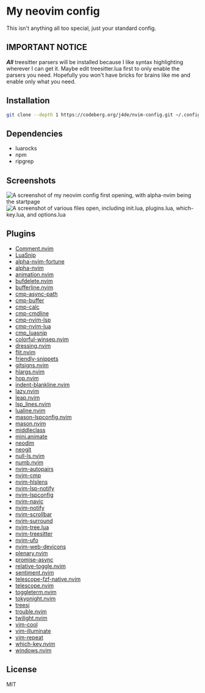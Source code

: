# My neovim config

This isn't anything all too special, just your standard config.

## IMPORTANT NOTICE

***All*** treesitter parsers will be installed because I like syntax highlighting
wherever I can get it. Maybe edit treesitter.lua first to only enable the
parsers you need. Hopefully you won't have bricks for brains like me and enable
only what you need.

## Installation

```bash
git clone --depth 1 https://codeberg.org/j4de/nvim-config.git ~/.config/nvim && nvim
```

## Dependencies

* luarocks
* npm
* ripgrep

## Screenshots

![A screenshot of my neovim config first opening, with alpha-nvim
being the startpage](https://codeberg.org/j4de/nvim/raw/commit/4182dd63f3ba604e92daf768e894dd3fc4615d09/assets/Start%20screen.png)
![A screenshot of various files open, including init.lua, plugins.lua,
which-key.lua, and options.lua](https://codeberg.org/j4de/nvim/raw/commit/4182dd63f3ba604e92daf768e894dd3fc4615d09/assets/Editing.png)

## Plugins

* [Comment.nvim](https://github.com/numToStr/Comment.nvim)
* [LuaSnip](https://github.com/L3MON4D3/LuaSnip)
* [alpha-nvim-fortune](https://github.com/BlakeJC94/alpha-nvim-fortune)
* [alpha-nvim](https://github.com/goolord/alpha-nvim)
* [animation.nvim](https://github.com/anuvyklack/animation.nvim)
* [bufdelete.nvim](https://github.com/famiu/bufdelete.nvim)
* [bufferline.nvim](https://github.com/akinsho/bufferline.nvim)
* [cmp-async-path](https://github.com/FelipeLema/cmp-async-path)
* [cmp-buffer](https://github.com/hrsh7th/cmp-buffer)
* [cmp-calc](https://github.com/hrsh7th/cmp-calc)
* [cmp-cmdline](https://github.com/hrsh7th/cmp-cmdline)
* [cmp-nvim-lsp](https://github.com/hrsh7th/cmp-nvim-lsp)
* [cmp-nvim-lua](https://github.com/hrsh7th/cmp-nvim-lua)
* [cmp_luasnip](https://github.com/saadparwaiz1/cmp_luasnip)
* [colorful-winsep.nvim](https://github.com/nvim-zh/colorful-winsep.nvim)
* [dressing.nvim](https://github.com/stevearc/dressing.nvim)
* [flit.nvim](https://github.com/ggandor/flit.nvim)
* [friendly-snippets](https://github.com/rafamadriz/friendly-snippets)
* [gitsigns.nvim](https://github.com/lewis6991/gitsigns.nvim)
* [hlargs.nvim](https://github.com/m-demare/hlargs.nvim)
* [hop.nvim](https://github.com/phaazon/hop.nvim)
* [indent-blankline.nvim](https://github.com/lukas-reineke/indent-blankline.nvim)
* [lazy.nvim](https://github.com/folke/lazy.nvim)
* [leap.nvim](https://github.com/ggandor/leap.nvim)
* [lsp_lines.nvim](https://git.sr.ht/~whynothugo/lsp_lines.nvim)
* [lualine.nvim](https://github.com/nvim-lualine/lualine.nvim)
* [mason-lspconfig.nvim](https://github.com/williamboman/mason-lspconfig.nvim)
* [mason.nvim](https://github.com/williamboman/mason.nvim)
* [middleclass](https://github.com/anuvyklack/middleclass)
* [mini.animate](https://github.com/echasnovski/mini.animate)
* [neodim](https://github.com/zbirenbaum/neodim)
* [neogit](https://github.com/TimUntersberger/neogit)
* [null-ls.nvim](https://github.com/jose-elias-alvarez/null-ls.nvim)
* [numb.nvim](https://github.com/nacro90/numb.nvim)
* [nvim-autopairs](https://github.com/windwp/nvim-autopairs)
* [nvim-cmp](https://github.com/hrsh7th/nvim-cmp)
* [nvim-hlslens](https://github.com/kevinhwang91/nvim-hlslens)
* [nvim-lsp-notify](https://github.com/mrded/nvim-lsp-notify)
* [nvim-lspconfig](https://github.com/neovim/nvim-lspconfig)
* [nvim-navic](https://github.com/SmiteshP/nvim-navic)
* [nvim-notify](https://github.com/rcarriga/nvim-notify)
* [nvim-scrollbar](https://github.com/petertriho/nvim-scrollbar)
* [nvim-surround](https://github.com/kylechui/nvim-surround)
* [nvim-tree.lua](https://github.com/nvim-tree/nvim-tree.lua)
* [nvim-treesitter](https://github.com/nvim-treesitter/nvim-treesitter)
* [nvim-ufo](https://github.com/kevinhwang91/nvim-ufo)
* [nvim-web-devicons](https://github.com/nvim-tree/nvim-web-devicons)
* [plenary.nvim](https://github.com/nvim-lua/plenary.nvim)
* [promise-async](https://github.com/kevinhwang91/promise-async)
* [relative-toggle.nvim](https://github.com/cpea2506/relative-toggle.nvim)
* [sentiment.nvim](https://github.com/utilyre/sentiment.nvim)
* [telescope-fzf-native.nvim](https://github.com/nvim-telescope/telescope-fzf-native.nvim)
* [telescope.nvim](https://github.com/nvim-telescope/telescope.nvim)
* [toggleterm.nvim](https://github.com/akinsho/toggleterm.nvim)
* [tokyonight.nvim](https://github.com/folke/tokyonight.nvim)
* [treesj](https://github.com/Wansmer/treesj)
* [trouble.nvim](https://github.com/folke/trouble.nvim)
* [twilight.nvim](https://github.com/folke/twilight.nvim)
* [vim-cool](https://github.com/romainl/vim-cool)
* [vim-illuminate](https://github.com/RRethy/vim-illuminate)
* [vim-repeat](https://github.com/tpope/vim-repeat)
* [which-key.nvim](https://github.com/folke/which-key.nvim)
* [windows.nvim](https://github.com/anuvyklack/windows.nvim)

## License

MIT
